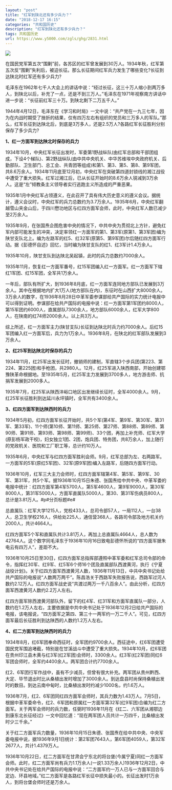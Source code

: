 ```yaml
---
layout: "post"
title: "红军到陕北还有多少兵力？"
date: "2018-12-17 16:15"
categories: "共和国历史"
description: "红军到陕北还有多少兵力？"
tags: 共和国历史
url: https://www.y5000.com/zgls/ghg/2831.html
---
```






![](https://img.y5000.com/uploads/allimg/160617/4-16061F11HDR.jpg)

在国民党军第五次“围剿”前，各苏区的红军曾发展到30万人。1934年秋，红军第五次反“围剿”失利后，被迫长征。那么长征期间红军兵力发生了哪些变化?长征到达陕北时红军还有多少兵力?

毛泽东在1962年七千人大会上的讲话中说：“经过长征，这三十万人缩小到两万多人，到陕北以后，补充了一点，还是不到三万人。”毛泽东在1971年视察南方讲话中进一步说：“长征前红军三十万。到陕北剩下二万五千人。”

1944年4月12日，毛泽东在《学习和时局》一文中说：“共产党在一九三七年，因为在内战时期受了挫折的结果，仅有四万左右有组织的党员和三万多人的军队。”那么，红军长征到达陕北后，到底是3万多人，还是2.5万人?各路红军长征胜利分别保存了多少兵力?

**1、红一方面军到达陕北时保存的兵力**

1934年10月，中央红军长征出发时，军委第1野战纵队(由红军总部和干部团组成，下设4个梯队)、第2野战纵队(由中共中央机关、中华苏维埃中央政府机关、后勤部队、卫生部门、总工会、共青团等组成)和第1、第3、第5、第8、第9军团，共8.6万余人。1934年11月底至12月初，中央红军在突破第四道封锁线的湘江战役中遭受了重大损失。红军过湘江后，已从长征开始时的8.6万余人锐减到3万余人。这是“左”倾教条主义领导者实行逃跑主义所造成的严重恶果。

1935年1月中央红军占领遵义，在此召开了具有伟大历史意义的遵义会议。据统计，遵义会议时，中央红军的兵力总数约为3.7万余人。1935年6月，中央红军翻越雪山夹金山后，于四川懋功地区与红四方面军会师，此时，中央红军人数已减少至2万余人。

1935年9月，在张国焘企图危害中央的情况下，中共中央为贯彻北上方针，避免红军内部可能发生的冲突，决定率领红一方面军的第1、第3军(原第1、第3军团)编为陕甘支队北上。编为左路军的红5、红32军(原第5、第9军团)尔后随红四方面军行动。据《彭德怀自述》回忆，当时编为陕甘支队的红1、红3军计1.4万余人。

1935年10月，陕甘支队到达陕北吴起镇，此时的兵力总数约7000余人。

1935年11月，恢复红一方面军番号，红15军团编入红一方面军。红一方面军下辖红1军团、红15军团，全军共1万余人。

一年后，部队有所扩大，到1936年8月底，红一方面军连同地方部队已发展到3万余人。其中在根据地内扩大1万人(地方部队在内)，东征时在山西扩大8000余人。3万余人的数字，在1936年8月28日中革军委参谋部给共产国际的实力统计电报中可以得到证明。参谋部在给共产国际的电报中说：红一方面军第1军团约8000人，第15军团约6000人，直属部队7300余人，地方部队6000余人，红军大学800人，在陕南的红74师2000余人。以上共3万人。

综上所述，红一方面军主力(陕甘支队)长征到达陕北时兵力约7000余人。后红15军团编入红一方面军后，兵力为1万余人。1936年8月，在陕北的红军部队发展到3万余人。

**2、红25军到达陕北时保存的兵力**

1934年11月，红25军出发长征时，撤销师的建制，军直辖3个步兵团(第223、第224、第225团)和手枪团，共2980人。12月，红25军进入陕西南部，开始创建鄂豫陕革命根据地。至1935年5月，红25军主力发展到3700多人，地方游击师、抗捐军发展到2000多人。

1935年7月，红25军从陕西沣峪口地区出发继续长征时，全军4000余人。9月，红25军长征胜利到达延川永坪镇时，全军共有3400余人。

**3、红四方面军到达陕西时的兵力**

1934年5月初，红四方面军长征开始时，共5个军(第4军、第9军、第30军、第31军、第33军)、11个师(第10师、第11师、第25师、第27师、第88师、第89师、第90师、第91师、第93师、第98师、第99师)、33个团，再加上补充师、红军大学(原彭杨军政干校)，妇女独立1团、2团，炮兵团、特务团，共8万余人，加上随行的党政机关、医院和工厂职工等，总计约10万人。

1935年6月，中央红军与红四方面军胜利会师。9月，红军总部为左、右两路军。一方面军的5军(原红5军团)、32军(原9军团)编入左路军，后随四方面军行动。

1936年10月，红军三大主力会师时，红四方面军辖第4军、第5军、第9军、30军、第31军，共5个军。据1936年10月15日朱德、张国焘给中共中央、中革军委的电报中统计：红四方面军第4军5700人，第5军4600人，第9军9000人，第30军8000人，第31军5000人，方面军直属队5000人，第30、第31军伤病员800人，总计是3.81万人。#p#分页标题#e#

总直属队：红军大学1215人，党校433人，总司令部57人，一局112人，一台38人，总卫生学校216人，供给处225人，通信营368人，各路司令部及地方机关约2000人，共计4664人。

红四方面军5个军和直属队共计3.81万人，再加上总直属队4664人，总人数为42764人。这个数字同毛泽东于1936年10月16日致电彭德怀所说的“四方面军据朱电云有四万人”，差距不大。

1936年10月25日至30日，红四方面军总指挥部遵照中革军委和红军总司令部的命令，指挥红30军、红9军、红5军6个师16个团及直属部队西渡黄河，执行《宁夏战役计划》。关于红四方面军西渡黄河人数，1936年11月13日，中共中央书记处给共产国际的电报说“人数两万两千”。陈昌浩关于西路军失败报告说，西路军过河人数约2.12万人。红四方面军战史说“共渡过两万一千八百余人”。由此分析，红四方面军西渡黄河人数约2.2万人左右。

红四方面军除西渡黄河部队外，留下的红4军、红31军和方面军直属队一部分，人数约在1.2万人左右，主要依据是中共中央书记处于1936年12月2日给共产国际的电报，该电报说，“四方面军之第四、第三十一两军约一万二千人”。可见，红四方面军最后长征胜利到达陕西的人数约1.2万人左右。

**4、红二方面军到达陕西时的兵力**

1934年8月，红6军团奉命西征时，全军团约9700余人。西征途中，红6军团遭受国民党军围追堵截，特别是在甘溪战斗中遭受了重大损失。1934年10月，红6军团在贵州印江县木黄与红3军(红2军团)会师时，3300余人。红3军(红2军团)同红6军团会师时，全军约4400余人。两军团合计约7700余人。

红2、6军团行军作战中，虽有不少减员，但曾有很大补充。两军团从贵州黔西、大定、毕节退出时比从桑植出发时增加了3000余人。到达盘县时尚保持桑植出发时的数目。到达云南中甸时，比桑植出发时约减少1000名，约1.6万人。

1936年7月，红2、6军团同红四方面军会师时，其兵力数为1.43万人。7月5日，根据中革军委命令，红2、6军团和原属红一方面军第32军(红9军团)合编为红二方面军。关于两军会师时的兵力数，任弼时1936年11月在《红二、六军团从湘鄂边到康东北长征经过》一文中回忆道：“现在两军团人员共计一万四千，比桑植出发时少三千余。”

关于红二方面军兵力数量，1936年10月15日朱德、张国焘在给中共中央、中央军委电报中说，据1936年9月1日统计：第2军团7643人，第6军团4059人，第32军2677人，共计1.4379万人。

1936年10月22日，红二方面军在甘肃会宁东北的将台堡(今属宁夏)同红一方面军会师。此时，红二方面军尚有兵力1.1万余人(一说1.33万余人)1936年12月2日，中共中央书记处在给共产国际的电报中说：“二方面军约一万人已与一方面军回合与定边、环县地域。”红二方面军是各路红军长征中损失最小的。长征出发时1万余人，到将台堡会师时还是万余人。

